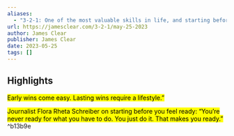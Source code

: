 ```yaml
---
aliases:
  - "3-2-1: One of the most valuable skills in life, and starting before you feel ready"
url: https://jamesclear.com/3-2-1/may-25-2023
author: James Clear
publisher: James Clear
date: 2023-05-25
tags: []
---
```


## Highlights
<mark>Early wins come easy. Lasting wins require a lifestyle.”</mark>

<mark>Journalist Flora Rheta Schreiber on starting before you feel ready: “You’re never ready for what you have to do. You just do it. That makes you ready.”</mark> ^b13b9e

